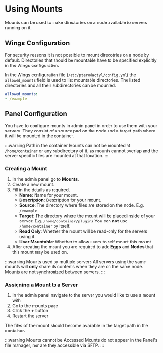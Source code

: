 # Using Mounts

Mounts can be used to make directories on a node available to servers running on it.

## Wings Configuration

For security reasons it is not possible to mount direcotries on a node by default. Directories that should be mountable have to be specified explicitly in the Wings configuration.

In the Wings configuration file (`/etc/pterodactyl/config.yml`) the `allowed_mounts` field is used to list mountable directories. The listed directories and all their subdirectories can be mounted.

```yml
allowed_mounts:
- /example
```

## Panel Configuration

You have to configure mounts in admin panel in order to use them with your servers. They consist of a source pad on the node and a target path where it will be mounted in the container.

:::warning Path in the container
Mounts can not be mounted at `/home/container` or any subdirectory of it, as mounts cannot overlap and the server specific files are mounted at that location.
:::

### Creating a Mount

1. In the admin panel go to **Mounts**.
2. Create a new mount.
3. Fill in the details as required.
   - **Name**: Name for your mount.
   - **Description**: Description for your mount.
   - **Source**: The directory where files are stored on the node. E.g. `/example`
   - **Target**: The directory where the mount will be placed inside of your server. E.g. `/home/container/plugins` You can **not** use `/home/container` by itself.
   - **Read Only**: Whether the mount will be read-only for the servers using it.
   - **User Mountable**: Whether to allow users to self mount this mount.
4. After creating the mount you are required to add **Eggs** and **Nodes** that this mount may be used on.

:::warning Mounts used by multiple servers
All servers using the same mounts will **only** share its contents when they are on the same node. Mounts are not synchronized between servers.
::: 

### Assigning a Mount to a Server

1. In the admin panel navigate to the server you would like to use a mount with
2. Go to the mounts page
3. Click the **+** button
4. Restart the server

The files of the mount should become available in the target path in the container.

:::warning Mounts cannot be Accessed
Mounts do not appear in the Panel's file manager, nor are they accessible via SFTP.
:::
